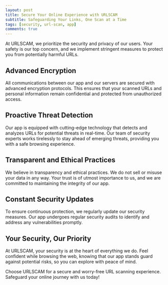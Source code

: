 ```yaml
---
layout: post
title: Secure Your Online Experience with URLSCAM
subtitle: Safeguarding Your Links, One Scan at a Time
tags: [security, url-scan, app]
comments: true
---
```


At URLSCAM, we prioritize the security and privacy of our users. Your safety is our top concern, and we implement stringent measures to protect you from potentially harmful URLs.

## Advanced Encryption

All communications between our app and our servers are secured with advanced encryption protocols. This ensures that your scanned URLs and personal information remain confidential and protected from unauthorized access.

## Proactive Threat Detection

Our app is equipped with cutting-edge technology that detects and analyzes URLs for potential threats in real-time. Our team of security experts works tirelessly to stay ahead of emerging threats, providing you with a safe browsing experience.

## Transparent and Ethical Practices

We believe in transparency and ethical practices. We do not sell or misuse your data in any way. Your trust is of utmost importance to us, and we are committed to maintaining the integrity of our app.

## Constant Security Updates

To ensure continuous protection, we regularly update our security measures. Our app undergoes regular security audits to identify and address any vulnerabilities promptly.

## Your Security, Our Priority

At URLSCAM, your security is at the heart of everything we do. Feel confident while browsing the web, knowing that our app stands guard against potential risks, so you can explore with peace of mind.

Choose URLSCAM for a secure and worry-free URL scanning experience. Safeguard your online journey with us today!
